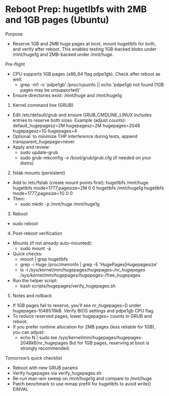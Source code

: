 # Reboot Prep: hugetlbfs with 2MB and 1GB pages (Ubuntu)

Purpose
- Reserve 1GB and 2MB huge pages at boot, mount hugetlbfs for both, and verify after reboot. This enables testing 1GB-backed blobs under /mnt/huge1g and 2MB-backed under /mnt/huge.

Pre-flight
- CPU supports 1GB pages (x86_64 flag pdpe1gb). Check after reboot as well:
  - grep -m1 -o 'pdpe1gb' /proc/cpuinfo || echo 'pdpe1gb not found (1GB pages may be unsupported)'
- Ensure directories exist: /mnt/huge and /mnt/huge1g

1) Kernel command line (GRUB)
- Edit /etc/default/grub and ensure GRUB_CMDLINE_LINUX includes entries to reserve both sizes. Example (adjust counts):
  default_hugepagesz=2M hugepagesz=2M hugepages=2048 hugepagesz=1G hugepages=4
- Optional: to minimize THP interference during tests, append transparent_hugepage=never
- Apply and review:
  - sudo update-grub
  - sudo grub-mkconfig -o /boot/grub/grub.cfg (if needed on your distro)

2) fstab mounts (persistent)
- Add to /etc/fstab (create mount points first):
  hugetlbfs /mnt/huge   hugetlbfs mode=1777,pagesize=2M 0 0
  hugetlbfs /mnt/huge1g hugetlbfs mode=1777,pagesize=1G 0 0
- Then:
  - sudo mkdir -p /mnt/huge /mnt/huge1g

3) Reboot
- sudo reboot

4) Post-reboot verification
- Mounts (if not already auto-mounted):
  - sudo mount -a
- Quick checks:
  - mount | grep hugetlbfs
  - grep -i Huge /proc/meminfo | grep -E 'HugePages|Hugepagesize'
  - ls -l /sys/kernel/mm/hugepages/hugepages-*/nr_hugepages /sys/kernel/mm/hugepages/hugepages-*/free_hugepages
- Run the helper script:
  - bash scripts/hugepages/verify_hugepages.sh

5) Notes and rollback
- If 1GB pages fail to reserve, you’ll see nr_hugepages=0 under hugepages-1048576kB. Verify BIOS settings and pdpe1gb CPU flag.
- To reduce reserved pages, lower hugepages= counts in GRUB and reboot.
- If you prefer runtime allocation for 2MB pages (less reliable for 1GB), you can adjust:
  - echo N | sudo tee /sys/kernel/mm/hugepages/hugepages-2048kB/nr_hugepages
  But for 1GB pages, reserving at boot is strongly recommended.

Tomorrow’s quick checklist
- Reboot with new GRUB params
- Verify hugepages via verify_hugepages.sh
- Re-run max-win sweep on /mnt/huge1g and compare to /mnt/huge
- Patch benchmark to use mmap prefill for hugetlbfs to avoid write() EINVAL

